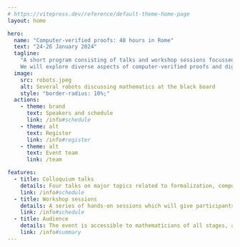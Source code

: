 ```yaml
---
# https://vitepress.dev/reference/default-theme-home-page
layout: home

hero:
  name: "Computer-verified proofs: 48 hours in Rome"
  text: "24-26 January 2024"
  tagline:
    "A short program consisting of talks and workshop sessions focussed on Lean 4 and its mathematical library.
    We will explore diverse aspects of computer-verified proofs and digital mathematical libraries."
  image:
    src: robots.jpeg
    alt: Several robots discussing mathematics at the black board
    style: "border-radius: 10%;"
  actions:
    - theme: brand
      text: Speakers and schedule
      link: /info#schedule
    - theme: alt
      text: Register
      link: /info#register
    - theme: alt
      text: Event team
      link: /team

features:
  - title: Colloquium talks
    details: Four talks on major topics related to formalization, computer-verified proofs and digital mathematical libraries. This includes the underlying ideas, concrete implementations and recent successes.
    link: /info#schedule
  - title: Workshop sessions
    details: A series of hands-on sessions which will give participants first-hand knowledge using the Lean 4, its mathematical library and associated tools.
    link: /info#schedule
  - title: Audience
    details: The event is accessible to mathematicians of all stages, anyone who is curious to start or continue exploring the field of computer-verified proofs, particularly with Lean.
    link: /info#summary
---
```

